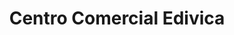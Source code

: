 ---
title: "Centro Comercial Edivica"
url: /valera/centro-comercial-edivica/
shop: centro comercial
---